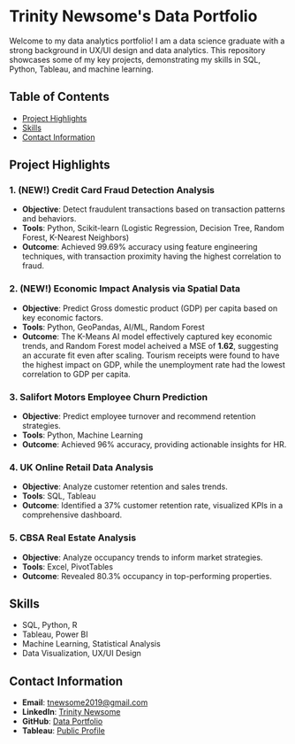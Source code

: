 # Trinity Newsome's Data Portfolio

Welcome to my data analytics portfolio! I am a data science graduate with a strong background in UX/UI design and data analytics. This repository showcases some of my key projects, demonstrating my skills in SQL, Python, Tableau, and machine learning.

## Table of Contents
- [Project Highlights](#project-highlights)
- [Skills](#skills)
- [Contact Information](#contact-information)

## Project Highlights

### 1. (NEW!) Credit Card Fraud Detection Analysis
- **Objective**: Detect fraudulent transactions based on transaction patterns and behaviors.
- **Tools**: Python, Scikit-learn (Logistic Regression, Decision Tree, Random Forest, K-Nearest Neighbors)
- **Outcome**: Achieved 99.69% accuracy using feature engineering techniques, with transaction proximity having the highest correlation to fraud.

### 2. (NEW!) Economic Impact Analysis via Spatial Data
- **Objective**: Predict Gross domestic product (GDP) per capita based on key economic factors.
- **Tools**: Python, GeoPandas, AI/ML, Random Forest
- **Outcome**: The K-Means AI model effectively captured key economic trends, and Random Forest model acheived a MSE of **1.62**, suggesting an accurate fit even after scaling. Tourism receipts were found to have the highest impact on GDP, while the unemployment rate had the lowest correlation to GDP per capita. 

### 3. Salifort Motors Employee Churn Prediction
- **Objective**: Predict employee turnover and recommend retention strategies.
- **Tools**: Python, Machine Learning
- **Outcome**: Achieved 96% accuracy, providing actionable insights for HR.

### 4. UK Online Retail Data Analysis
- **Objective**: Analyze customer retention and sales trends.
- **Tools**: SQL, Tableau
- **Outcome**: Identified a 37% customer retention rate, visualized KPIs in a comprehensive dashboard.

### 5. CBSA Real Estate Analysis
- **Objective**: Analyze occupancy trends to inform market strategies.
- **Tools**: Excel, PivotTables
- **Outcome**: Revealed 80.3% occupancy in top-performing properties.

## Skills
- SQL, Python, R
- Tableau, Power BI
- Machine Learning, Statistical Analysis
- Data Visualization, UX/UI Design

## Contact Information
- **Email**: tnewsome2019@gmail.com
- **LinkedIn**: [Trinity Newsome](https://www.linkedin.com/in/trinity-newsome)
- **GitHub**: [Data Portfolio](https://github.com/tnewsome2019/Data-Portfolio)
- **Tableau**: [Public Profile](https://public.tableau.com/app/profile/trinity3258)
